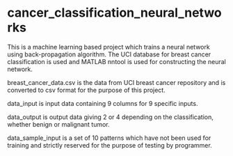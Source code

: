 # cancer_classification_neural_networks
This is a machine learning based project which trains a neural network using back-propagation algorithm. The UCI database for breast cancer classification is used and MATLAB nntool is used for constructing the neural network.

breast_cancer_data.csv is the data from UCI breast cancer repository and is converted to csv format for the purpose of this project.


data_input is input data containing 9 columns for 9 specific inputs.


data_output is output data giving 2 or 4 depending on the classification, whether benign or malignant tumor.


data_sample_input is a set of 10 patterns which have not been used for training and strictly reserved for the purpose of testing by programmer.

